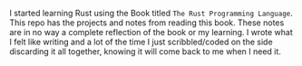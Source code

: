 I started learning Rust using the Book titled `The Rust Programming Language`. This repo has the projects and notes from reading this book. These notes are in no way a complete reflection of the book or my learning. I wrote what I felt like writing and a lot of the time I just scribbled/coded on the side discarding it all together, knowing it will come back to me when I need it.